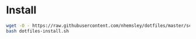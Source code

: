 # Install 

```sh
wget -O - https://raw.githubusercontent.com/nhemsley/dotfiles/master/script/dotfiles-install.sh
bash dotfiles-install.sh
  
```


